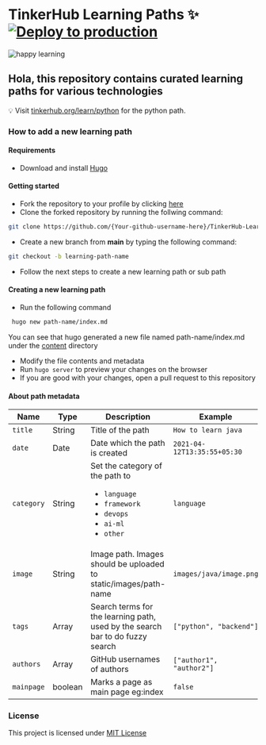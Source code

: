 # TinkerHub Learning Paths :sparkles: [![Deploy to production](https://github.com/tinkerhub-org/TinkerHub-Learning-Paths/actions/workflows/deploy-prod.yml/badge.svg?branch=main)](https://github.com/tinkerhub-org/TinkerHub-Learning-Paths/actions/workflows/deploy-prod.yml)

![happy learning](https://user-images.githubusercontent.com/8397274/114326193-3774f480-9b51-11eb-88d3-e899e5673e98.jpg)

## Hola, this repository contains curated learning paths for various technologies

:bulb: Visit [tinkerhub.org/learn/python](https://tinkerhub.org/learn/python) for the python path.

### How to add a new learning path

#### Requirements

- Download and install [Hugo](https://gohugo.io/getting-started/installing/)

#### Getting started

- Fork the repository to your profile by clicking [here](https://github.com/tinkerhub-org/TinkerHub-Learning-Paths/fork)
- Clone the forked repository by running the follwing command:

```bash
git clone https://github.com/{Your-github-username-here}/TinkerHub-Learning-Paths.git
```

- Create a new branch from **main** by typing the following command:

```bash
git checkout -b learning-path-name
```

- Follow the next steps to create a new learning path or sub path

#### Creating a new learning path

- Run the following command

```bash
 hugo new path-name/index.md
```

You can see that hugo generated a new file named path-name/index.md under the [content](./content) directory

- Modify the file contents and metadata
- Run `hugo server` to preview your changes on the browser
- If you are good with your changes, open a pull request to this repository

#### About path metadata

| Name       | Type    | Description                                                                                         | Example                     |
| ---------- | ------- | --------------------------------------------------------------------------------------------------- | --------------------------- |
| `title`    | String  | Title of the path                                                                           | `How to learn java`         |
| `date`     | Date    | Date which the path is created                                                                      | `2021-04-12T13:35:55+05:30` |
| `category` | String  | Set the category of the path to <ul><li>`language`</li><li>`framework`</li><li>`devops`</li><li>`ai-ml`</li><li>`other`</li></ul> | `language` |
| `image`    | String  | Image path. Images should be uploaded to static/images/path-name  | `images/java/image.png`     |
| `tags`     | Array   | Search terms for the learning path, used by the search bar to do fuzzy search                       | `["python", "backend"]`     |
| `authors`  | Array   | GitHub usernames of authors                                                                         | `["author1", "author2"]`    |
| `mainpage` | boolean | Marks a page as main page eg:index                                                            | `false` |
### License

This project is licensed under [MIT License](LICENSE)
